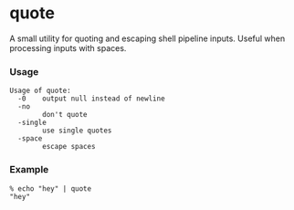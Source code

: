 # quote

A small utility for quoting and escaping shell pipeline inputs. Useful when processing inputs with spaces.

### Usage

```
Usage of quote:
  -0	output null instead of newline
  -no
    	don't quote
  -single
    	use single quotes
  -space
    	escape spaces
```


### Example

```
% echo "hey" | quote
"hey"
```
